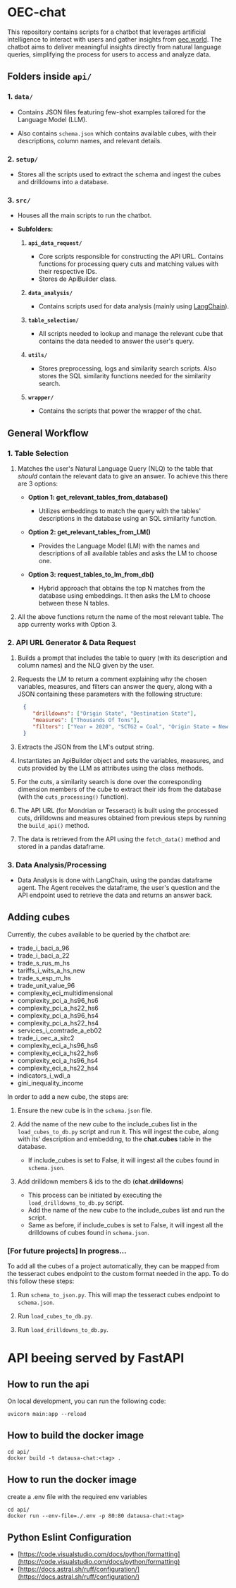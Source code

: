 # OEC-chat

This repository contains scripts for a chatbot that leverages artificial intelligence to interact with users and gather insights from [oec.world](https://https://oec.world/). The chatbot aims to deliver meaningful insights directly from natural language queries, simplifying the process for users to access and analyze data.

## Folders inside **`api/`**

### 1. **`data/`**
   - Contains JSON files featuring few-shot examples tailored for the Language Model (LLM). 

   - Also contains `schema.json` which contains available cubes, with their descriptions, column names, and relevant details.

### 2. **`setup/`**
   - Stores all the scripts used to extract the schema and ingest the cubes and drilldowns into a database.

### 3. **`src/`**
   - Houses all the main scripts to run the chatbot.
  
   - **Subfolders:**
     1. **`api_data_request/`**
        - Core scripts responsible for constructing the API URL. Contains functions for processing query cuts and matching values with their respective IDs.
        - Stores de ApiBuilder class.

     2. **`data_analysis/`**
        - Contains scripts used for data analysis (mainly using [LangChain](https://python.langchain.com/docs/get_started/introduction)).

     3. **`table_selection/`**
        - All scripts needed to lookup and manage the relevant cube that contains the data needed to answer the user's query.

     4. **`utils/`**
        - Stores preprocessing, logs and similarity search scripts. Also stores the SQL similarity functions needed for the similarity search.

     5. **`wrapper/`**
        - Contains the scripts that power the wrapper of the chat.


## General Workflow

### 1. Table Selection

1. Matches the user's Natural Language Query (NLQ) to the table that *should* contain the relevant data to give an answer. To achieve this there are 3 options:

   - **Option 1: get_relevant_tables_from_database()**
     - Utilizes embeddings to match the query with the tables' descriptions in the database using an SQL similarity function.

   - **Option 2: get_relevant_tables_from_LM()**
     - Provides the Language Model (LM) with the names and descriptions of all available tables and asks the LM to choose one.

   - **Option 3: request_tables_to_lm_from_db()**
     - Hybrid approach that obtains the top N matches from the database using embeddings. It then asks the LM to choose between these N tables.

2. All the above functions return the name of the most relevant table. The app currenty works with Option 3.

### 2. API URL Generator & Data Request

   1. Builds a prompt that includes the table to query (with its description and column names) and the NLQ given by the user.

   2. Requests the LM to return a comment explaining why the chosen variables, measures, and filters can answer the query, along with a JSON containing these parameters with the following structure:


```json
     {
        "drilldowns": ["Origin State", "Destination State"],
        "measures": ["Thousands Of Tons"],
        "filters": ["Year = 2020", "SCTG2 = Coal", "Origin State = New York", "Destination State = California"]
     }
```

   3. Extracts the JSON from the LM's output string.

   4. Instantiates an ApiBuilder object and sets the variables, measures, and cuts provided by the LLM as attributes using the class methods.

   4. For the cuts, a similarity search is done over the corresponding dimension members of the cube to extract their ids from the database (with the `cuts_processing()` function).

   5. The API URL (for Mondrian or Tesseract) is built using the processed cuts, drilldowns and measures obtained from previous steps by running the `build_api()` method.

   6. The data is retrieved from the API using the `fetch_data()` method and stored in a pandas dataframe.


### 3. Data Analysis/Processing

- Data Analysis is done with LangChain, using the pandas dataframe agent. The Agent receives the dataframe, the user's question and the API endpoint used to retrieve the data and returns an answer back. 

## Adding cubes

Currently, the cubes available to be queried by the chatbot are:

   - trade_i_baci_a_96
   - trade_i_baci_a_22
   - trade_s_rus_m_hs
   - tariffs_i_wits_a_hs_new
   - trade_s_esp_m_hs
   - trade_unit_value_96
   - complexity_eci_multidimensional
   - complexity_pci_a_hs96_hs6
   - complexity_pci_a_hs22_hs6
   - complexity_pci_a_hs96_hs4
   - complexity_pci_a_hs22_hs4
   - services_i_comtrade_a_eb02
   - trade_i_oec_a_sitc2
   - complexity_eci_a_hs96_hs6
   - complexity_eci_a_hs22_hs6
   - complexity_eci_a_hs96_hs4
   - complexity_eci_a_hs22_hs4
   - indicators_i_wdi_a
   - gini_inequality_income

In order to add a new cube, the steps are:

   1. Ensure the new cube is in the `schema.json` file. 

   2. Add the name of the new cube to the include_cubes list in the `load_cubes_to_db.py` script and run it. This will ingest the cube, along with its' description and embedding, to the **chat.cubes** table in the database.
      - If include_cubes is set to False, it will ingest all the cubes found in `schema.json`.

   3. Add drilldown members & ids to the db (**chat.drilldowns**)
      - This process can be initiated by executing the `load_drilldowns_to_db.py` script. 
      - Add the name of the new cube to the include_cubes list and run the script.
      - Same as before, if include_cubes is set to False, it will ingest all the drilldowns of cubes found in `schema.json`.

### [For future projects] In progress...

To add all the cubes of a project automatically, they can be mapped from the tesseract cubes endpoint to the custom format needed in the app. To do this follow these steps:

   1. Run `schema_to_json.py`. This will map the tesseract cubes endpoint to `schema.json`.

   2. Run `load_cubes_to_db.py`.

   3. Run `load_drilldowns_to_db.py`.

# API beeing served by FastAPI

## How to run the api

On local development, you can run the following code:
```
uvicorn main:app --reload
```
## How to build the docker image
```
cd api/
docker build -t datausa-chat:<tag> .
```

## How to run the docker image
create a .env file with the required env variables
```
cd api/
docker run --env-file=./.env -p 80:80 datausa-chat:<tag>
```

## Python Eslint Configuration
- [https://code.visualstudio.com/docs/python/formatting](https://code.visualstudio.com/docs/python/formatting)
- [https://docs.astral.sh/ruff/configuration/](https://docs.astral.sh/ruff/configuration/)